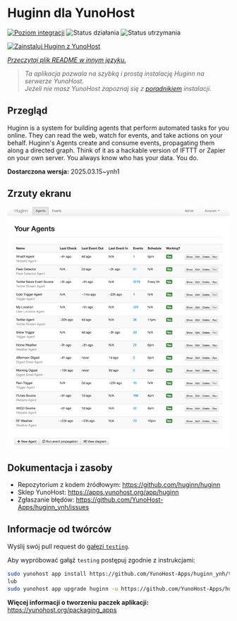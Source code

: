 <!--
To README zostało automatycznie wygenerowane przez <https://github.com/YunoHost/apps/tree/master/tools/readme_generator>
Nie powinno być ono edytowane ręcznie.
-->

# Huginn dla YunoHost

[![Poziom integracji](https://apps.yunohost.org/badge/integration/huginn)](https://ci-apps.yunohost.org/ci/apps/huginn/)
![Status działania](https://apps.yunohost.org/badge/state/huginn)
![Status utrzymania](https://apps.yunohost.org/badge/maintained/huginn)

[![Zainstaluj Huginn z YunoHost](https://install-app.yunohost.org/install-with-yunohost.svg)](https://install-app.yunohost.org/?app=huginn)

*[Przeczytaj plik README w innym języku.](./ALL_README.md)*

> *Ta aplikacja pozwala na szybką i prostą instalację Huginn na serwerze YunoHost.*  
> *Jeżeli nie masz YunoHost zapoznaj się z [poradnikiem](https://yunohost.org/install) instalacji.*

## Przegląd

Huginn is a system for building agents that perform automated tasks for you online. They can read the web, watch for events, and take actions on your behalf. Huginn's Agents create and consume events, propagating them along a directed graph. Think of it as a hackable version of IFTTT or Zapier on your own server. You always know who has your data. You do.

**Dostarczona wersja:** 2025.03.15~ynh1

## Zrzuty ekranu

![Zrzut ekranu z Huginn](./doc/screenshots/your-agents.png)

## Dokumentacja i zasoby

- Repozytorium z kodem źródłowym: <https://github.com/huginn/huginn>
- Sklep YunoHost: <https://apps.yunohost.org/app/huginn>
- Zgłaszanie błędów: <https://github.com/YunoHost-Apps/huginn_ynh/issues>

## Informacje od twórców

Wyślij swój pull request do [gałęzi `testing`](https://github.com/YunoHost-Apps/huginn_ynh/tree/testing).

Aby wypróbować gałąź `testing` postępuj zgodnie z instrukcjami:

```bash
sudo yunohost app install https://github.com/YunoHost-Apps/huginn_ynh/tree/testing --debug
lub
sudo yunohost app upgrade huginn -u https://github.com/YunoHost-Apps/huginn_ynh/tree/testing --debug
```

**Więcej informacji o tworzeniu paczek aplikacji:** <https://yunohost.org/packaging_apps>
